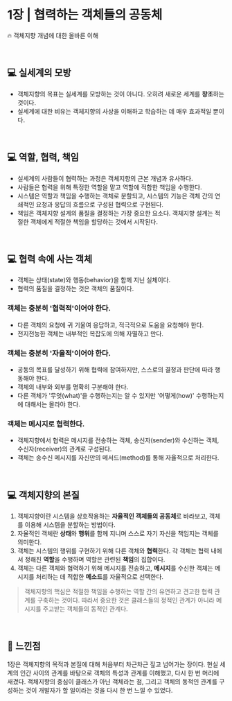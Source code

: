 # 1장 | 협력하는 객체들의 공동체
🔥 객체지향 개념에 대한 올바른 이해

<br>

## 💻 실세계의 모방

- 객체지향의 목표는 실세계를 모방하는 것이 아니다. 오히려 새로운 세계를 **창조**하는 것이다.
- 실세계에 대한 비유는 객체지향의 사상을 이해하고 학습하는 데 매우 효과적일 뿐이다.

<br>

## 💻 역할, 협력, 책임

- 실세계의 사람들이 협력하는 과정은 객체지향의 근본 개념과 유사하다.
- 사람들은 협력을 위해 특정한 역할을 맡고 역할에 적합한 책임을 수행한다.
- 시스템은 역할과 책임을 수행하는 객체로 분할되고, 시스템의 기능은 객체 간의 연쇄적인 요청과 응답의 흐름으로 구성된 협력으로 구현된다.
- 책임은 객체지향 설계의 품질을 결정하는 가장 중요한 요소다. 객체지향 설계는 적절한 객체에게 적절한 책임을 할당하는 것에서 시작된다.

<br>

## 💻 협력 속에 사는 객체

- 객체는 상태(state)와 행동(behavior)을 함께 지닌 실체이다.
- 협력의 품질을 결정하는 것은 객체의 품질이다.

### 객체는 충분히 '협력적'이어야 한다.
- 다른 객체의 요청에 귀 기울여 응답하고, 적극적으로 도움을 요청해야 한다.
- 전지전능한 객체는 내부적인 복잡도에 의해 자멸하고 만다.

### 객체는 충분히 '자율적'이어야 한다.
- 공동의 목표를 달성하기 위해 협력에 참여하지만, 스스로의 결정과 판단에 따라 행동해야 한다.
- 객체의 내부와 외부를 명확히 구분해야 한다.
- 다른 객체가 '무엇(what)'을 수행하는지는 알 수 있지만 '어떻게(how)' 수행하는지에 대해서는 몰라야 한다.

### 객체는 메시지로 협력한다.
- 객체지향에서 협력은 메시지를 전송하는 객체, 송신자(sender)와 수신하는 객체, 수신자(receiver)의 관계로 구성된다.
- 객체는 송수신 메시지를 자신만의 메서드(method)를 통해 자율적으로 처리한다.

<br>

## 💻 객체지향의 본질

1. 객체지향이란 시스템을 상호작용하는 **자율적인 객체들의 공동체**로 바라보고, 객체를 이용해 시스템을 분할하는 방법이다.
2. 자율적인 객체란 **상태**와 **행위**를 함께 지니며 스스로 자기 자신을 책임지는 객체를 의미한다.
3. 객체는 시스템의 행위를 구현하기 위해 다른 객체와 **협력**한다. 각 객체는 협력 내에서 정해진 **역할**을 수행하며 역할은 관련된 **책임**의 집합이다.
4. 객체는 다른 객체와 협력하기 위해 메시지를 전송하고, **메시지**를 수신한 객체는 메시지를 처리하는 데 적합한 **메소드**를 자율적으로 선택한다.

> 객체지향의 핵심은 적절한 책임을 수행하는 역할 간의 유연하고 견고한 협력 관계를 구축하는 것이다. 따라서 중요한 것은 클래스들의 정적인 관계가 아니라 메시지를 주고받는 객체들의 동적인 관계다.

<br>

## 📝 느낀점

1장은 객체지향의 목적과 본질에 대해 처음부터 차근차근 짚고 넘어가는 장이다. 현실 세계의 인간 사이의 관계를 바탕으로 객체의 특성과 관계를 이해했고, 다시 한 번 머리에 새겼다.
객체지향의 중심이 클래스가 아닌 객체라는 점, 그리고 객체의 동적인 관계를 구성하는 것이 개발자가 할 일이라는 것을 다시 한 번 느낄 수 있었다.
